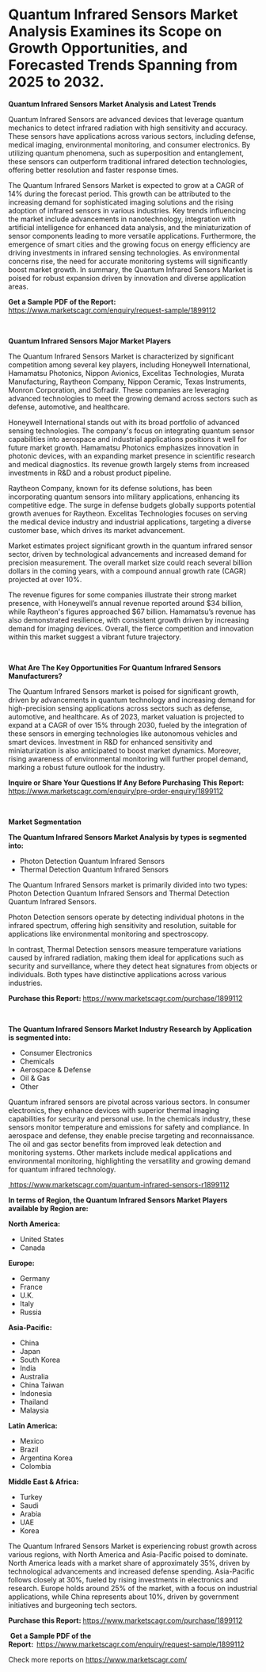 <p><h1>Quantum Infrared Sensors Market Analysis Examines its Scope on Growth Opportunities, and Forecasted Trends Spanning from 2025 to 2032.</h1></p><p><strong>Quantum Infrared Sensors Market Analysis and Latest Trends</strong></p>
<p><p>Quantum Infrared Sensors are advanced devices that leverage quantum mechanics to detect infrared radiation with high sensitivity and accuracy. These sensors have applications across various sectors, including defense, medical imaging, environmental monitoring, and consumer electronics. By utilizing quantum phenomena, such as superposition and entanglement, these sensors can outperform traditional infrared detection technologies, offering better resolution and faster response times.</p><p>The Quantum Infrared Sensors Market is expected to grow at a CAGR of 14% during the forecast period. This growth can be attributed to the increasing demand for sophisticated imaging solutions and the rising adoption of infrared sensors in various industries. Key trends influencing the market include advancements in nanotechnology, integration with artificial intelligence for enhanced data analysis, and the miniaturization of sensor components leading to more versatile applications. Furthermore, the emergence of smart cities and the growing focus on energy efficiency are driving investments in infrared sensing technologies. As environmental concerns rise, the need for accurate monitoring systems will significantly boost market growth. In summary, the Quantum Infrared Sensors Market is poised for robust expansion driven by innovation and diverse application areas.</p></p>
<p><strong>Get a Sample PDF of the Report:&nbsp;</strong> <a href="https://www.marketscagr.com/enquiry/request-sample/1899112?utm_campaign=2994&utm_medium=2&utm_source=Github&utm_content=ia&utm_term=06042025&utm_id=quantum-infrared-sensors">https://www.marketscagr.com/enquiry/request-sample/1899112</a></p>
<p>&nbsp;</p>
<p><strong>Quantum Infrared Sensors Major Market Players</strong></p>
<p><p>The Quantum Infrared Sensors Market is characterized by significant competition among several key players, including Honeywell International, Hamamatsu Photonics, Nippon Avionics, Excelitas Technologies, Murata Manufacturing, Raytheon Company, Nippon Ceramic, Texas Instruments, Monron Corporation, and Sofradir. These companies are leveraging advanced technologies to meet the growing demand across sectors such as defense, automotive, and healthcare.</p><p>Honeywell International stands out with its broad portfolio of advanced sensing technologies. The company's focus on integrating quantum sensor capabilities into aerospace and industrial applications positions it well for future market growth. Hamamatsu Photonics emphasizes innovation in photonic devices, with an expanding market presence in scientific research and medical diagnostics. Its revenue growth largely stems from increased investments in R&D and a robust product pipeline.</p><p>Raytheon Company, known for its defense solutions, has been incorporating quantum sensors into military applications, enhancing its competitive edge. The surge in defense budgets globally supports potential growth avenues for Raytheon. Excelitas Technologies focuses on serving the medical device industry and industrial applications, targeting a diverse customer base, which drives its market advancement.</p><p>Market estimates project significant growth in the quantum infrared sensor sector, driven by technological advancements and increased demand for precision measurement. The overall market size could reach several billion dollars in the coming years, with a compound annual growth rate (CAGR) projected at over 10%.</p><p>The revenue figures for some companies illustrate their strong market presence, with Honeywell’s annual revenue reported around $34 billion, while Raytheon's figures approached $67 billion. Hamamatsu’s revenue has also demonstrated resilience, with consistent growth driven by increasing demand for imaging devices. Overall, the fierce competition and innovation within this market suggest a vibrant future trajectory.</p></p>
<p>&nbsp;</p>
<p><strong>What Are The Key Opportunities For Quantum Infrared Sensors Manufacturers?</strong></p>
<p><p>The Quantum Infrared Sensors market is poised for significant growth, driven by advancements in quantum technology and increasing demand for high-precision sensing applications across sectors such as defense, automotive, and healthcare. As of 2023, market valuation is projected to expand at a CAGR of over 15% through 2030, fueled by the integration of these sensors in emerging technologies like autonomous vehicles and smart devices. Investment in R&D for enhanced sensitivity and miniaturization is also anticipated to boost market dynamics. Moreover, rising awareness of environmental monitoring will further propel demand, marking a robust future outlook for the industry.</p></p>
<p><strong>Inquire or Share Your Questions If Any Before Purchasing This Report:</strong> <a href="https://www.marketscagr.com/enquiry/pre-order-enquiry/1899112?utm_campaign=2994&utm_medium=2&utm_source=Github&utm_content=ia&utm_term=06042025&utm_id=quantum-infrared-sensors">https://www.marketscagr.com/enquiry/pre-order-enquiry/1899112</a></p>
<p>&nbsp;</p>
<p><strong>Market Segmentation</strong></p>
<p><strong>The Quantum Infrared Sensors Market Analysis by types is segmented into:</strong></p>
<p><ul><li>Photon Detection Quantum Infrared Sensors</li><li>Thermal Detection Quantum Infrared Sensors</li></ul></p>
<p><p>The Quantum Infrared Sensors market is primarily divided into two types: Photon Detection Quantum Infrared Sensors and Thermal Detection Quantum Infrared Sensors. </p><p>Photon Detection sensors operate by detecting individual photons in the infrared spectrum, offering high sensitivity and resolution, suitable for applications like environmental monitoring and spectroscopy. </p><p>In contrast, Thermal Detection sensors measure temperature variations caused by infrared radiation, making them ideal for applications such as security and surveillance, where they detect heat signatures from objects or individuals. Both types have distinctive applications across various industries.</p></p>
<p><strong>Purchase this Report:&nbsp;</strong><a href="https://www.marketscagr.com/purchase/1899112?utm_campaign=2994&utm_medium=2&utm_source=Github&utm_content=ia&utm_term=06042025&utm_id=quantum-infrared-sensors">https://www.marketscagr.com/purchase/1899112</a></p>
<p>&nbsp;</p>
<p><strong>The Quantum Infrared Sensors Market Industry Research by Application is segmented into:</strong></p>
<p><ul><li>Consumer Electronics</li><li>Chemicals</li><li>Aerospace & Defense</li><li>Oil & Gas</li><li>Other</li></ul></p>
<p><p>Quantum infrared sensors are pivotal across various sectors. In consumer electronics, they enhance devices with superior thermal imaging capabilities for security and personal use. In the chemicals industry, these sensors monitor temperature and emissions for safety and compliance. In aerospace and defense, they enable precise targeting and reconnaissance. The oil and gas sector benefits from improved leak detection and monitoring systems. Other markets include medical applications and environmental monitoring, highlighting the versatility and growing demand for quantum infrared technology.</p></p>
<p><a href="https://www.marketscagr.com/quantum-infrared-sensors-r1899112?utm_campaign=2994&utm_medium=2&utm_source=Github&utm_content=ia&utm_term=06042025&utm_id=quantum-infrared-sensors">&nbsp;https://www.marketscagr.com/quantum-infrared-sensors-r1899112</a></p>
<p><strong>In terms of Region, the Quantum Infrared Sensors Market Players available by Region are:</strong></p>
<p>
    <p> <strong> North America: </strong>
        <ul>
            <li>United States</li>
            <li>Canada</li>
        </ul>
        </p> 
    <p> <strong> Europe: </strong>
        <ul>
            <li>Germany</li>
            <li>France</li>
            <li>U.K.</li>
            <li>Italy</li>
            <li>Russia</li>
        </ul>
        </p> 
    <p> <strong> Asia-Pacific: </strong>
        <ul>
            <li>China</li>
            <li>Japan</li>
            <li>South Korea</li>
            <li>India</li>
            <li>Australia</li>
            <li>China Taiwan</li>
            <li>Indonesia</li>
            <li>Thailand</li>
            <li>Malaysia</li>
        </ul>
        </p> 
    <p> <strong> Latin America: </strong>
        <ul>
            <li>Mexico</li>
            <li>Brazil</li>
            <li>Argentina Korea</li>
            <li>Colombia</li>
        </ul>
        </p> 
    <p> <strong> Middle East & Africa: </strong>
        <ul>
            <li>Turkey</li>
            <li>Saudi</li>
            <li>Arabia</li>
            <li>UAE</li>
            <li>Korea</li>
        </ul>
    </p>
    </p>
<p><p>The Quantum Infrared Sensors Market is experiencing robust growth across various regions, with North America and Asia-Pacific poised to dominate. North America leads with a market share of approximately 35%, driven by technological advancements and increased defense spending. Asia-Pacific follows closely at 30%, fueled by rising investments in electronics and research. Europe holds around 25% of the market, with a focus on industrial applications, while China represents about 10%, driven by government initiatives and burgeoning tech sectors.</p></p>
<p><strong>Purchase this Report: </strong><a href="https://www.marketscagr.com/purchase/1899112?utm_campaign=2994&utm_medium=2&utm_source=Github&utm_content=ia&utm_term=06042025&utm_id=quantum-infrared-sensors">https://www.marketscagr.com/purchase/1899112</a></p>
<p>&nbsp;<strong>Get a Sample PDF of the Report:&nbsp;&nbsp;</strong><a href="https://www.marketscagr.com/enquiry/request-sample/1899112?utm_campaign=2994&utm_medium=2&utm_source=Github&utm_content=ia&utm_term=06042025&utm_id=quantum-infrared-sensors">https://www.marketscagr.com/enquiry/request-sample/1899112</a></p>
<p><strong></strong></p>
<p>Check more reports on <a href="https://www.marketscagr.com/?utm_campaign=2994&utm_medium=2&utm_source=Github&utm_content=ia&utm_term=06042025&utm_id=quantum-infrared-sensors">https://www.marketscagr.com/</a></p>